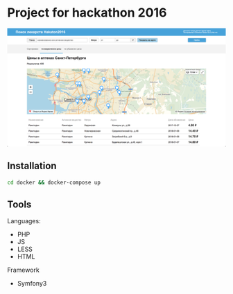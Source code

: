 # Project for hackathon 2016

![Screen](/screen.png)

## Installation
```bash
cd docker && docker-compose up
```

## Tools
Languages:
* PHP
* JS
* LESS
* HTML

Framework
* Symfony3
